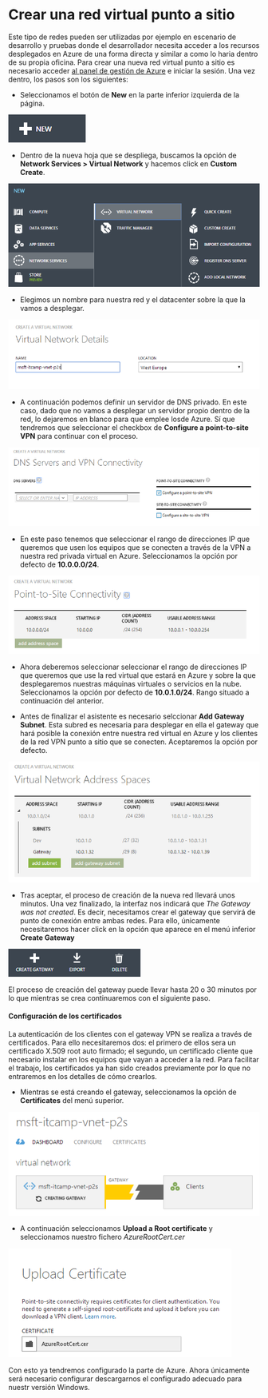 # Crear una red virtual punto a sitio

Este tipo de redes pueden ser utilizadas por ejemplo en escenario de desarrollo y pruebas donde el desarrollador necesita acceder a los recursos desplegados en Azure de una forma directa y similar a como lo haria dentro de su propia oficina. Para crear una nueva red virtual punto a sitio es necesario acceder [al panel de gestión de Azure](http://manage.windowsazure.com "Panel de gestión de Azure") e iniciar la sesión. Una vez dentro, los pasos son los siguientes:

- Seleccionamos el botón de **New** en la parte inferior izquierda de la página.

![Menú nuevo](images/networking-create-virtualNetwork-point2site-Step1.png)

- Dentro de la nueva hoja que se despliega, buscamos la opción de **Network Services > Virtual Network** y hacemos click en **Custom Create**.

![Menú crear red virtual](images/networking-create-virtualNetwork-point2site-Step2.png)

- Elegimos un nombre para nuestra red y el datacenter sobre la que la vamos a desplegar. 

![Menú crear red virtual](images/networking-create-virtualNetwork-point2site-Step3.png)

- A continuación podemos definir un servidor de DNS privado. En este caso, dado que no vamos a desplegar un servidor propio dentro de la red, lo dejaremos en blanco para que emplee losde Azure. Sí que tendremos que seleccionar el checkbox de **Configure a point-to-site VPN** para continuar con el proceso.

![Menú crear red virtual](images/networking-create-virtualNetwork-point2site-Step4.png)

- En este paso tenemos que seleccionar el rango de direcciones IP que queremos que usen los equipos que se conecten a través de la VPN a nuestra red privada virtual en Azure. Seleccionamos la opción por defecto de **10.0.0.0/24**.

![Menú crear red virtual](images/networking-create-virtualNetwork-point2site-Step5.png)

- Ahora deberemos seleccionar seleccionar el rango de direcciones IP que queremos que use la red virtual que estará en Azure y sobre la que desplegaremos nuestras máquinas virtuales o servicios en la nube. Seleccionamos la opción por defecto de **10.0.1.0/24**. Rango situado a continuación del anterior.

- Antes de finalizar el asistente es necesario selccionar **Add Gateway Subnet**. Esta subred es necesaria para desplegar en ella el gateway que hará posible la conexión entre nuestra red virtual en Azure y los clientes de la red VPN punto a sitio que se conecten. Aceptaremos la opción por defecto.

![Menú crear red virtual](images/networking-create-virtualNetwork-point2site-Step6.png)

- Tras aceptar, el proceso de creación de la nueva red llevará unos minutos. Una vez finalizado, la interfaz nos indicará que *The Gateway was not created*. Es decir, necesitamos crear el gateway que servirá de punto de conexión entre ambas redes. Para ello, únicamente necesitaremos hacer click en la opción que aparece en el menú inferior **Create Gateway**

![Menú crear red virtual](images/networking-create-virtualNetwork-point2site-Step7.png)

El proceso de creación del gateway puede llevar hasta 20 o 30 minutos por lo que mientras se crea continuaremos con el siguiente paso.

#### Configuración de los certificados

La autenticación de los clientes con el gateway VPN se realiza a través de certificados.  Para ello necesitaremos dos: el primero de ellos sera un certificado X.509 root auto firmado; el segundo, un certificado cliente que necesario instalar en los equipos que vayan a acceder a la red. Para facilitar el trabajo, los certificados ya han sido creados previamente por lo que no entraremos en los detalles de cómo crearlos.

- Mientras se está creando el gateway, seleccionamos la opción de **Certificates** del menú superior.

![Menú crear red virtual](images/networking-create-virtualNetwork-point2site-Step8.png)

- A continuación seleccionamos **Upload a Root certificate** y seleccionamos nuestro fichero *AzureRootCert.cer*

![Menú crear red virtual](images/networking-create-virtualNetwork-point2site-Step9.png)

Con esto ya tendremos configurado la parte de Azure. Ahora únicamente será necesario configurar descargarnos el configurado adecuado para nuestr versión Windows.
